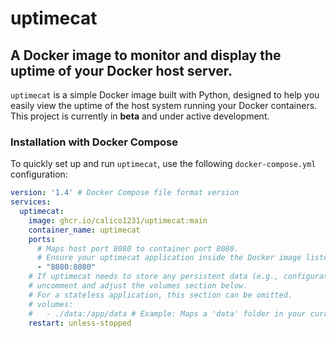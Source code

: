 # uptimecat

## A Docker image to monitor and display the uptime of your Docker host server.

`uptimecat` is a simple Docker image built with Python, designed to help you easily view the uptime of the host system running your Docker containers. This project is currently in **beta** and under active development.

### Installation with Docker Compose

To quickly set up and run `uptimecat`, use the following `docker-compose.yml` configuration:

```yaml
version: '1.4' # Docker Compose file format version
services:
  uptimecat:
    image: ghcr.io/calico1231/uptimecat:main
    container_name: uptimecat
    ports:
      # Maps host port 8080 to container port 8080.
      # Ensure your uptimecat application inside the Docker image listens on port 8080.
      - "8080:8080" 
    # If uptimecat needs to store any persistent data (e.g., configuration, logs),
    # uncomment and adjust the volumes section below.
    # For a stateless application, this section can be omitted.
    # volumes:
    #   - ./data:/app/data # Example: Maps a 'data' folder in your current directory to '/app/data' inside the container
    restart: unless-stopped